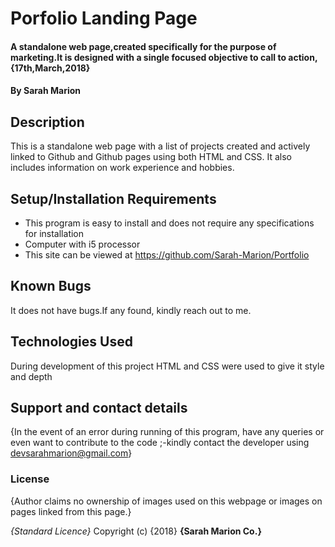# Porfolio Landing Page

#### A standalone web page,created specifically for the purpose of marketing.It is designed with a single focused objective to call to action, {17th,March,2018}

#### By **Sarah Marion**

## Description

This is a standalone web page with a list of projects created and actively linked to Github and Github pages using both HTML and CSS. It also includes information on work experience and hobbies.

## Setup/Installation Requirements

-   This program is easy to install and does not require any specifications for installation
-   Computer with i5 processor
-   This site can be viewed at <https://github.com/Sarah-Marion/Portfolio>

## Known Bugs

It does not have bugs.If any found, kindly reach out to me.

## Technologies Used

During development of this project HTML and CSS were used to give it style and depth

## Support and contact details

{In the event of an error during running of this program, have any queries or even want to contribute to the code ;-kindly contact the developer using devsarahmarion@gmail.com}

### License

{Author claims no ownership of images used on this webpage or images on pages linked from this page.}

_{Standard Licence}_
Copyright (c) {2018} **{Sarah Marion Co.}**
